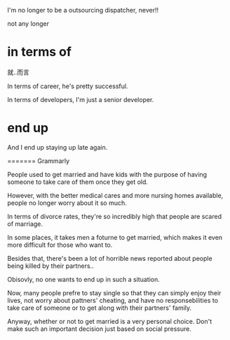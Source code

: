 I'm no longer to be a outsourcing dispatcher, never!!

not any longer

# in terms of 

就..而言

In terms of career, he's pretty successful.

In terms of developers, I'm just a senior developer.

# end up

And I end up staying up late again.





======= Grammarly

People used to get married and have kids with the purpose of having someone to take care of them once they get old.

However, with the better medical cares and more nursing homes available, people no longer worry about it so much.

In terms of divorce rates, they're so incredibly high that people are scared of marriage.

In some places, it takes men a foturne to get married, which makes it even more difficult for those who want to.

Besides that, there's been a lot of horrible news reported about people being killed by their partners..

Obisovly, no one wants to end up in such a situation.

Now, many people prefre to stay single so that they can simply enjoy their lives, not worry about pattners' cheating, and have no responsebilities to take care of someone or to get along with their partners' family.

Anyway, whether or not to get married is a very personal choice. Don't make such an important decision just based on social pressure. 